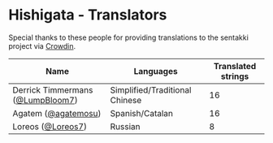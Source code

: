 # Hishigata - Translators

Special thanks to these people for providing translations to the sentakki project via [Crowdin](https://crowdin.com/project/hishigata).

| Name                                                              | Languages                      | Translated strings |
| ----------------------------------------------------------------- | ------------------------------ | ------------------ |
| Derrick Timmermans ([@LumpBloom7](https://github.com/LumpBloom7)) | Simplified/Traditional Chinese | 16                 |
| Agatem ([@agatemosu](https://github.com/agatemosu))               | Spanish/Catalan                | 16                 |
| Loreos ([@Loreos7](https://github.com/Loreos7))                   | Russian                        | 8                  |
